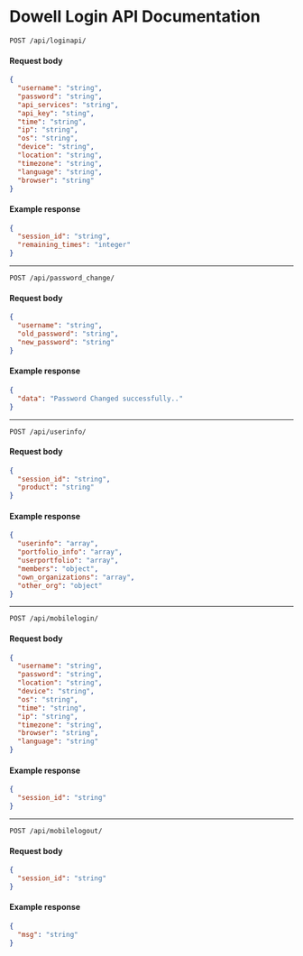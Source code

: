 # Dowell Login API Documentation

`POST /api/loginapi/`

#### Request body

```json
{
  "username": "string",
  "password": "string",
  "api_services": "string",
  "api_key": "sting",
  "time": "string",
  "ip": "string",
  "os": "string",
  "device": "string",
  "location": "string",
  "timezone": "string",
  "language": "string",
  "browser": "string"
}
```

#### Example response

```json
{
  "session_id": "string",
  "remaining_times": "integer"
}
```

---

`POST /api/password_change/`

#### Request body

```json
{
  "username": "string",
  "old_password": "string",
  "new_password": "string"
}
```

#### Example response

```json
{
  "data": "Password Changed successfully.."
}
```

---

`POST /api/userinfo/`

#### Request body

```json
{
  "session_id": "string",
  "product": "string"
}
```

#### Example response

```json
{
  "userinfo": "array",
  "portfolio_info": "array",
  "userportfolio": "array",
  "members": "object",
  "own_organizations": "array",
  "other_org": "object"
}
```

---

`POST /api/mobilelogin/`

#### Request body

```json
{
  "username": "string",
  "password": "string",
  "location": "string",
  "device": "string",
  "os": "string",
  "time": "string",
  "ip": "string",
  "timezone": "string",
  "browser": "string",
  "language": "string"
}
```

#### Example response

```json
{
  "session_id": "string"
}
```

---

`POST /api/mobilelogout/`

#### Request body

```json
{
  "session_id": "string"
}
```

#### Example response

```json
{
  "msg": "string"
}
```
